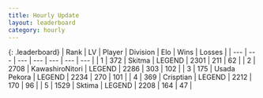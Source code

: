 ```yaml
---
title: Hourly Update
layout: leaderboard
category: hourly
---
```


{: .leaderboard}
| Rank | LV | Player | Division | Elo | Wins | Losses |
| --- | --- | --- | --- | --- | --- | --- |
| <span data-change="0">1</span> | 372 | <span title="ID: 402846">Skitma</span> | LEGEND | <span data-change="0">2301</span> | <span data-change="0">211</span> | <span data-change="0">62</span> |
| <span data-change="0">2</span> | 2708 | <span title="ID: 164871">KawashiroNitori</span> | LEGEND | <span data-change="0">2286</span> | <span data-change="0">303</span> | <span data-change="0">102</span> |
| <span data-change="0">3</span> | 175 | <span title="ID: 641994">Usada Pekora</span> | LEGEND | <span data-change="-48">2234</span> | <span data-change="2">270</span> | <span data-change="5">101</span> |
| <span data-change="2">4</span> | 369 | <span title="ID: 665674">Crisptian</span> | LEGEND | <span data-change="34">2212</span> | <span data-change="4">170</span> | <span data-change="0">96</span> |
| <span data-change="-1">5</span> | 1529 | <span title="ID: 353063">Sktima</span> | LEGEND | <span data-change="15">2208</span> | <span data-change="3">164</span> | <span data-change="1">47</span> |